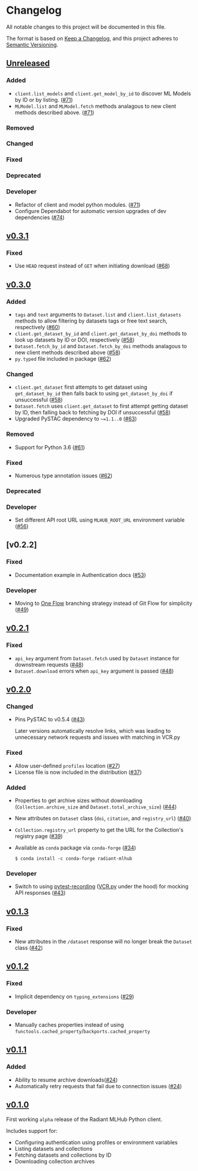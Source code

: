 # Changelog
All notable changes to this project will be documented in this file.

The format is based on [Keep a Changelog](https://keepachangelog.com/en/1.0.0/),
and this project adheres to [Semantic Versioning](https://semver.org/spec/v2.0.0.html).

## [Unreleased]

### Added

- `client.list_models` and `client.get_model_by_id` to discover ML Models by ID or by listing. ([#71](https://github.com/radiantearth/radiant-mlhub/pull/71))
- `MLModel.list` and `MLModel.fetch` methods analagous to new client methods described
  above. ([#71](https://github.com/radiantearth/radiant-mlhub/pull/71))

### Removed

### Changed

### Fixed

### Deprecated

### Developer

- Refactor of client and model python modules. ([#71](https://github.com/radiantearth/radiant-mlhub/pull/71))
- Configure Dependabot for automatic version upgrades of dev dependencies ([#74](https://github.com/radiantearth/radiant-mlhub/pull/74))

## [v0.3.1]

### Fixed

- Use `HEAD` request instead of `GET` when initiating download ([#68](https://github.com/radiantearth/radiant-mlhub/pull/68))

## [v0.3.0]

### Added

- `tags` and `text` arguments to `Dataset.list` and `client.list_datasets` methods to allow
  filtering by datasets tags or free text search, respectively ([#60](https://github.com/radiantearth/radiant-mlhub/pull/60))
- `client.get_dataset_by_id` and `client.get_dataset_by_doi` methods to look up datasets by ID or
  DOI, respectively ([#58](https://github.com/radiantearth/radiant-mlhub/pull/58))
- `Dataset.fetch_by_id` and `Dataset.fetch_by_doi` methods analagous to new client methods described
  above ([#58](https://github.com/radiantearth/radiant-mlhub/pull/58))
- `py.typed` file included in package ([#62](https://github.com/radiantearth/radiant-mlhub/pull/62))

### Changed

- `client.get_dataset` first attempts to get dataset using `get_dataset_by_id` then falls back to
  using `get_dataset_by_doi` if unsuccessful
  ([#58](https://github.com/radiantearth/radiant-mlhub/pull/58))
- `Dataset.fetch` uses `client.get_dataset` to first attempt getting dataset by ID, then falling
  back to fetching by DOI if unsuccessful
  ([#58](https://github.com/radiantearth/radiant-mlhub/pull/58))
- Upgraded PySTAC dependency to `~=1.1..0` ([#63](https://github.com/radiantearth/radiant-mlhub/pull/63))

### Removed

- Support for Python 3.6 ([#61](https://github.com/radiantearth/radiant-mlhub/pull/58))

### Fixed

- Numerous type annotation issues ([#62](https://github.com/radiantearth/radiant-mlhub/pull/58))

### Deprecated

### Developer

- Set different API root URL using `MLHUB_ROOT_URL` environment variable ([#56](https://github.com/radiantearth/radiant-mlhub/pull/56))

## [v0.2.2]

### Fixed

- Documentation example in Authentication docs ([#53](https://github.com/radiantearth/radiant-mlhub/pull/53))

### Developer

- Moving to [One Flow](https://www.endoflineblog.com/oneflow-a-git-branching-model-and-workflow)
  branching strategy instead of Git Flow for simplicity
  ([#49](https://github.com/radiantearth/radiant-mlhub/issues/49))

## [v0.2.1]

### Fixed

* `api_key` argument from `Dataset.fetch` used by `Dataset` instance for downstream requests
  ([#48](https://github.com/radiantearth/radiant-mlhub/pull/48))
* `Dataset.download` errors when `api_key` argument is passed ([#48](https://github.com/radiantearth/radiant-mlhub/pull/48))

## [v0.2.0]

### Changed

* Pins PySTAC to v0.5.4 ([#43](https://github.com/radiantearth/radiant-mlhub/pull/43))

   Later versions automatically resolve links, which was leading to unnecessary network requests and
   issues with matching in VCR.py

### Fixed

* Allow user-defined `profiles` location ([#27](https://github.com/radiantearth/radiant-mlhub/issues/27))
* License file is now included in the distribution ([#37](https://github.com/radiantearth/radiant-mlhub/issues/37))

### Added

* Properties to get archive sizes without downloading (`Collection.archive_size` and
  `Dataset.total_archive_size`) ([#44](https://github.com/radiantearth/radiant-mlhub/pull/40))
* New attributes on `Dataset` class (`doi`, `citation`, and `registry_url`) ([#40](https://github.com/radiantearth/radiant-mlhub/pull/40))
* `Collection.registry_url` property to get the URL for the Collection's registry page ([#39](https://github.com/radiantearth/radiant-mlhub/pull/39))
* Available as `conda` package via `conda-forge` ([#34](https://github.com/radiantearth/radiant-mlhub/issues/29))

    ```console
    $ conda install -c conda-forge radiant-mlhub
    ```

### Developer

* Switch to using [pytest-recording](https://pypi.org/project/pytest-recording/) ([VCR.py] under the
  hood) for mocking API responses ([#43](https://github.com/radiantearth/radiant-mlhub/pull/43))

## [v0.1.3]

### Fixed

* New attributes in the `/dataset` response will no longer break the `Dataset` class
  ([#42](https://github.com/radiantearth/radiant-mlhub/pull/42))

## [v0.1.2]

### Fixed

* Implicit dependency on `typing_extensions` ([#29](https://github.com/radiantearth/radiant-mlhub/issues/29))

### Developer

* Manually caches properties instead of using `functools.cached_property`/`backports.cached_property`

## [v0.1.1]

### Added

* Ability to resume archive downloads([#24](https://github.com/radiantearth/radiant-mlhub/issues/24))
* Automatically retry requests that fail due to connection issues ([#24](https://github.com/radiantearth/radiant-mlhub/issues/24))

## [v0.1.0]

First working `alpha` release of the Radiant MLHub Python client. 

Includes support for:

* Configuring authentication using profiles or environment variables
* Listing datasets and collections
* Fetching datasets and collections by ID
* Downloading collection archives

[Unreleased]: <https://github.com/stac-utils/pystac/compare/v0.3.1...main>
[v0.3.1]: <https://github.com/stac-utils/pystac/compare/v0.3.0...0.3.1>
[v0.3.0]: <https://github.com/stac-utils/pystac/compare/v0.2.1...0.3.0>
[v0.2.1]: <https://github.com/stac-utils/pystac/compare/v0.2.0...0.2.1>
[v0.2.0]: <https://github.com/stac-utils/pystac/compare/v0.1.3...0.2.0>
[v0.1.3]: <https://github.com/stac-utils/pystac/compare/v0.1.2...0.1.3>
[v0.1.2]: <https://github.com/stac-utils/pystac/compare/v0.1.1...0.1.2>
[v0.1.1]: <https://github.com/stac-utils/pystac/compare/v0.1.0...0.1.1>
[v0.1.0]: <https://github.com/stac-utils/pystac/tree/v0.1.0>

[VCR.py]: https://vcrpy.readthedocs.io/en/latest/usage.html
